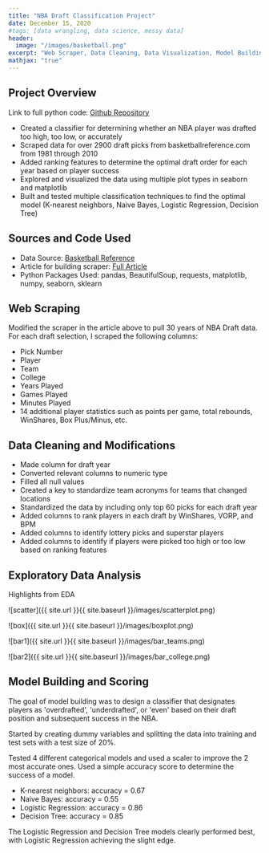```yaml
---
title: "NBA Draft Classification Project"
date: December 15, 2020
#tags: [data wrangling, data science, messy data]
header:
  image: "/images/basketball.png"
excerpt: "Web Scraper, Data Cleaning, Data Visualization, Model Building"
mathjax: "true"
---
```


## Project Overview
Link to full python code: [Github Repository](https://github.com/adamlitman/nbadraft_project)

- Created a classifier for determining whether an NBA player was drafted too high, too low, or accurately
- Scraped data for over 2900 draft picks from basketballreference.com from 1981 through 2010
- Added ranking features to determine the optimal draft order for each year based on player success
- Explored and visualized the data using multiple plot types in seaborn and matplotlib
- Built and tested multiple classification techniques to find the optimal model (K-nearest neighbors, Naive Bayes, Logistic Regression, Decision Tree)

## Sources and Code Used
- Data Source: [Basketball Reference](https://www.basketball-reference.com/)
- Article for building scraper: [Full Article](https://medium.com/hardwood-convergence/intro-to-virtual-environments-and-scraping-nba-data-with-beautifulsoup-6ce745f8c26e)
- Python Packages Used: pandas, BeautifulSoup, requests, matplotlib, numpy, seaborn, sklearn

## Web Scraping
Modified the scraper in the article above to pull 30 years of NBA Draft data. For each draft selection, I scraped the following columns:
- Pick Number
- Player
- Team
- College
- Years Played
- Games Played
- Minutes Played
- 14 additional player statistics such as points per game, total rebounds, WinShares, Box Plus/Minus, etc.

## Data Cleaning and Modifications
- Made column for draft year
- Converted relevant columns to numeric type
- Filled all null values
- Created a key to standardize team acronyms for teams that changed locations 
- Standardized the data by including only top 60 picks for each draft year
- Added columns to rank players in each draft by WinShares, VORP, and BPM
- Added columns to identify lottery picks and superstar players
- Added columns to identify if players were picked too high or too low based on ranking features

## Exploratory Data Analysis
Highlights from EDA

![scatter]({{ site.url }}{{ site.baseurl }}/images/scatterplot.png)

![box]({{ site.url }}{{ site.baseurl }}/images/boxplot.png)

![bar1]({{ site.url }}{{ site.baseurl }}/images/bar_teams.png)

![bar2]({{ site.url }}{{ site.baseurl }}/images/bar_college.png)

## Model Building and Scoring
The goal of model building was to design a classifier that designates players as 'overdrafted', 'underdrafted', or 'even' based on their draft position and subsequent success in the NBA.

Started by creating dummy variables and splitting the data into training and test sets with a test size of 20%.

Tested 4 different categorical models and used a scaler to improve the 2 most accurate ones. Used a simple accuracy score to determine the success of a model. 

- K-nearest neighbors: accuracy = 0.67
- Naive Bayes: accuracy = 0.55
- Logistic Regression: accuracy = 0.86
- Decision Tree: accuracy = 0.85

The Logistic Regression and Decision Tree models clearly performed best, with Logistic Regression achieving the slight edge. 

